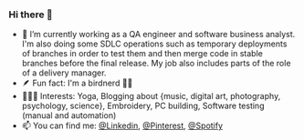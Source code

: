 ### Hi there 👋

- 🔭 I’m currently working as a QA engineer and software business analyst. I'm also doing some SDLC operations such as temporary deployments of branches in order to test them and then merge code in stable branches before the final release. My job also includes parts of the role of a delivery manager.
- 🪶 Fun fact: I'm a birdnerd 🪹🦉
- 🧘🏽‍♀️ Interests: Yoga, Blogging about {music, digital art, photography, psychology, science}, Embroidery, PC building, Software testing (manual and automation)
- 📫 You can find me: [@Linkedin](https://www.linkedin.com/akouim), [@Pinterest](https://www.pinterest.com/dpkgme/), [@Spotify](https://open.spotify.com/user/akmz)
